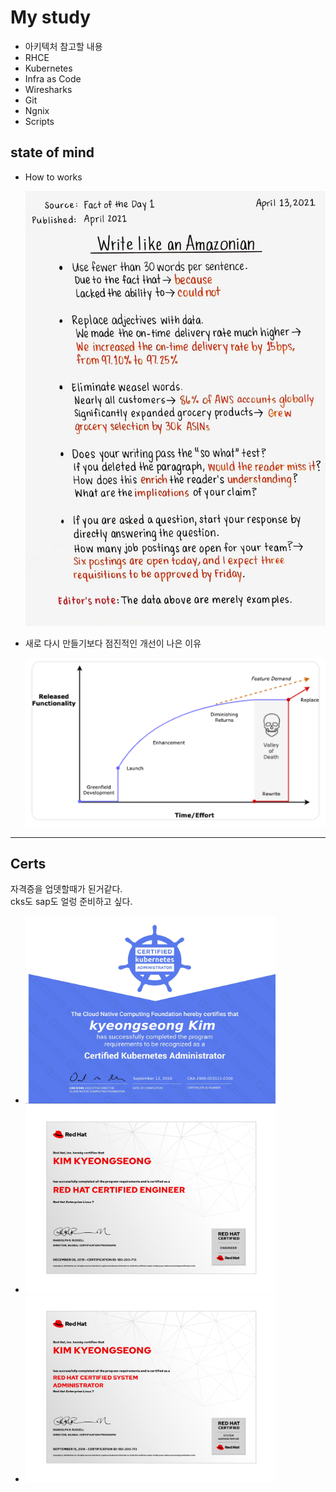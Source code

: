 # My study

- 아키텍처 참고할 내용
- RHCE
- Kubernetes
- Infra as Code
- Wiresharks
- Git
- Ngnix
- Scripts

## state of mind
* How to works

  ![How to works](images/Write%20like%20an%20Amazonian.jpg)


* 새로 다시 만들기보다 점진적인 개선이 나은 이유
  
  ![새로 다시 만들기보다 점진적인 개선이 나은 이유](images/The%20Risks%20of%20Rewrites.jpg)

---

## Certs

자격증을 업뎃할때가 된거같다.  
cks도 sap도 얼렁 준비하고 싶다.

- <img src="myStory/Certificate%20Files/CKA_Certificate-1.jpg" width="400" height="300">
- <img src="myStory/Certificate%20Files/RHCE-1.jpg" width="400" height="300">
- <img src="myStory/Certificate%20Files/RHCSA-1.jpg" width="400" height="300">
